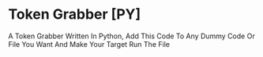 # Token Grabber [PY]

A Token Grabber Written In Python, Add This Code To Any Dummy Code Or File You Want And Make Your Target Run The File
